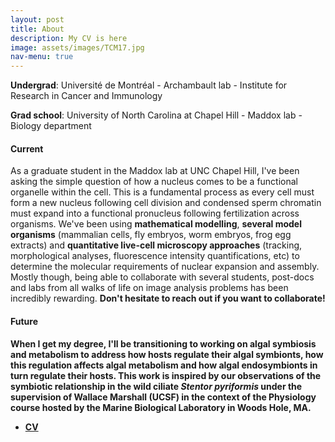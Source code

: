 ```yaml
---
layout: post
title: About
description: My CV is here
image: assets/images/TCM17.jpg
nav-menu: true
---
```


<p><b>Undergrad</b>: Université de Montréal - Archambault lab - Institute for Research in Cancer and Immunology</p>
<p><b>Grad school</b>: University of North Carolina at Chapel Hill - Maddox lab - Biology department</p>

<h4>Current</h4>
<p>As a graduate student in the Maddox lab at UNC Chapel Hill, I've been asking the simple question of how a nucleus comes to be a functional organelle within the cell. This is a fundamental process as every cell must form a new nucleus following cell division and condensed sperm chromatin must expand into a functional pronucleus following fertilization across organisms. We've been using <b>mathematical modelling</b>, <b>several model organisms</b> (mammalian cells, fly embryos, worm embryos, frog egg extracts) and <b>quantitative live-cell microscopy approaches</b> (tracking, morphological analyses, fluorescence intensity quantifications, etc) to determine the molecular requirements of nuclear expansion and assembly.
Mostly though, being able to collaborate with several students, post-docs and labs from all walks of life on image analysis problems has been incredibly rewarding. <b>Don't hesitate to reach out if you want to collaborate!</p>

<h4>Future</h4>
<p>When I get my degree, I'll be transitioning to working on algal symbiosis and metabolism to address <b>how hosts regulate their algal symbionts, how this regulation affects algal metabolism and how algal endosymbionts in turn regulate their hosts</b>. This work is inspired by our observations of the symbiotic relationship in the wild ciliate <i>Stentor pyriformis</i> under the supervision of Wallace Marshall (UCSF) in the context of <b>the Physiology course hosted by the Marine Biological Laboratory</b> in Woods Hole, MA.</p>

<ul class="actions">
	<li><a href="assets/CV.pdf" class="button big">CV</a></li>
</ul>
